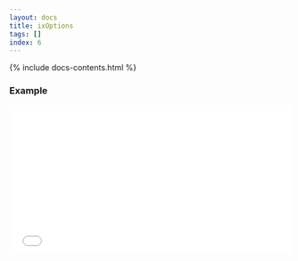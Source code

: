 ```yaml
---
layout: docs
title: ixOptions
tags: []
index: 6
---
```


{% include docs-contents.html %}

### Example
<iframe allowfullscreen="true" allowtransparency="true" frameborder="no" height="266" scrolling="no" src="//codepen.io/blaxk/embed/BjeZNY/?height=266&amp;theme-id=0&amp;default-tab=result&amp;embed-version=2" style="width: 100%;"></iframe>